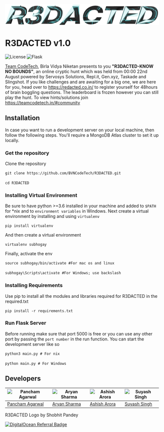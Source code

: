 ![R3DACTED logo](static/images/RedactedLogofirstrendertransparent.png)

# R3DACTED v1.0


![License](https://img.shields.io/badge/license-MIT-green)
![Flask](https://img.shields.io/badge/Flask-2.0.1-blue)

[Team CodeTech](https://teamcodetech.in), Birla Vidya Niketan presents to you <b>"R3DACTED-KNOW NO BOUNDS"</b>, an online cryptic hunt which was held from 00:00 22nd August powered by Servosys Solutions, Repl.it, Gen.xyz, Taskade and Slingshot. If you like challenges and are awaiting for a big one, we are here for you, head over to https://redacted.co.in/ to register yourself for 48hours of brain boggling questions. The leaderboard is frozen however you can still play the hunt. To view hints/solutions join https://teamcodetech.in/#community

## Installation

In case you want to run a development server on your local machine, then follow the following steps. You'll require a MongoDB Atlas cluster to set it up locally.

### Get the repository

Clone the repository

```
git clone https://github.com/BVNCodeTech/R3DACTED.git

cd R3DACTED
```

### Installing Virtual Environment

Be sure to have python >=3.6 installed in your machine and added to `$PATH` for *nix and to `environment variables` in Windows. Next create a virtual environment by installing and using `virtualenv`

```
pip install virtualenv
```

And then create a virtual environment

```
virtualenv subhogay
```

Finally, activate the env

```
source subhogay/bin/activate #For mac os and linux

subhogay\Scripts\activate #For Windows; use backslash
```

### Installing Requirements

Use pip to install all the modules and libraries required for R3DACTED in the required.txt

```
pip install -r requirements.txt
```

### Run Flask Server

Before running make sure that port 5000 is free or you can use any other port by passing the `port number` in the run function. You can start the development server like so

```
python3 main.py # For nix

python main.py # For Windows
```

## Developers
|<img src="https://github.com/pancham1603.png" alt="Pancham Agarwal" height="80" width="80">|<img src="https://github.com/im-NL.png" alt="Aryan Sharma" height="80" width="80">|<img src="https://github.com/ashish4arora.png" alt="Ashish Arora" height="80" width="80">|<img src="https://github.com/suyash-singh14.png" alt="Suyash Singh" height="80" width="80">|
|---|---|---|---|
|[Pancham Agarwal](https://github.com/pancham1603)|[Aryan Sharma](https://github.com/im-NL/)|[Ashish Arora](https://github.com/ashish4arora)|[Suyash Singh](https://github.com/suyash-singh14)

R3DACTED Logo by Shobhit Pandey

[![DigitalOcean Referral Badge](https://web-platforms.sfo2.digitaloceanspaces.com/WWW/Badge%203.svg)](https://www.digitalocean.com/?refcode=82371c97bdb5&utm_campaign=Referral_Invite&utm_medium=Referral_Program&utm_source=badge)
